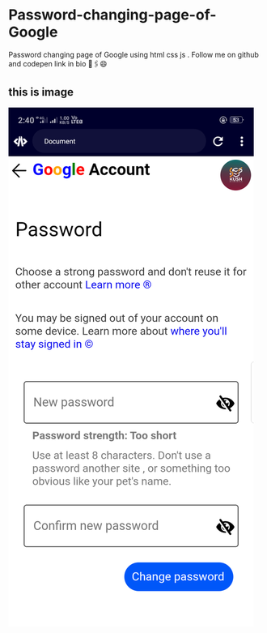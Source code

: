 # Password-changing-page-of-Google
Password changing page of Google using html css js . Follow me on github and codepen link in bio 🔗🖇️😄
<h2>this is image</h1>
<img src="https://github.com/Kushdeveloper68/Password-changing-page-of-Google/blob/main/Screenshot_2024-03-12-14-40-21-47.png"/>
